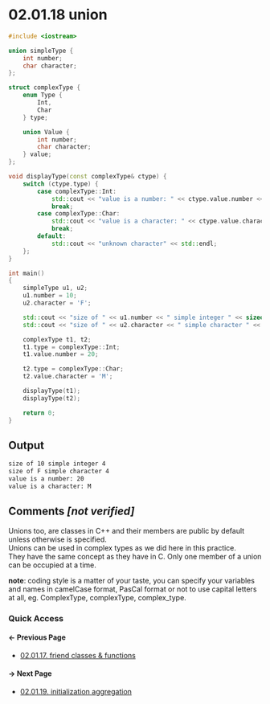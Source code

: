 # 02.01.18 union

```cxx
#include <iostream>

union simpleType {
    int number;
    char character;
};

struct complexType {
    enum Type {
        Int,
        Char
    } type;

    union Value {
        int number;
        char character;
    } value;
};

void displayType(const complexType& ctype) {
    switch (ctype.type) {
        case complexType::Int:
            std::cout << "value is a number: " << ctype.value.number << std::endl;
            break;
        case complexType::Char:
            std::cout << "value is a character: " << ctype.value.character << std::endl;
            break;
        default:
            std::cout << "unknown character" << std::endl;
    };
}

int main()
{
    simpleType u1, u2;
    u1.number = 10;
    u2.character = 'F';

    std::cout << "size of " << u1.number << " simple integer " << sizeof(u1) << std::endl;
    std::cout << "size of " << u2.character << " simple character " << sizeof(u2) << std::endl;

    complexType t1, t2;
    t1.type = complexType::Int;
    t1.value.number = 20;

    t2.type = complexType::Char;
    t2.value.character = 'M';

    displayType(t1);
    displayType(t2);

    return 0;
}

```

## Output

```txt
size of 10 simple integer 4
size of F simple character 4
value is a number: 20
value is a character: M
```

## Comments *[not verified]*

Unions too, are classes in C++ and their members are public by default unless otherwise is specified.  
Unions can be used in complex types as we did here in this practice.  
They have the same concept as they have in C. Only one member of a union can be occupied at a time.

**note**: coding style is a matter of your taste, you can specify your variables and names in camelCase format, PasCal format or not to use capital letters at all, eg. ComplexType, complexType, complex_type.

### Quick Access

<div class="previous_page pagination">

#### &#8592; Previous Page

* [02.01.17. friend classes & functions](./../../02.object_oriented/01.classes&objects/17.friend.md)

</div>
<div class="next_page pagination">

#### &#8594; Next Page

* [02.01.19. initialization aggregation](./../../02.object_oriented/01.classes&objects/19.aggregation.md)

</div>
